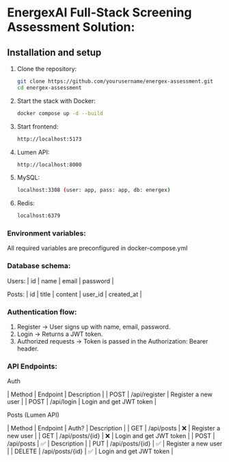 # EnergexAI Full-Stack Screening Assessment Solution:

## Installation and setup

1. Clone the repository:
    ```bash
    git clone https://github.com/yourusername/energex-assessment.git
    cd energex-assessment
    ```
2. Start the stack with Docker:
   ```bash
   docker compose up -d --build
   ```
3. Start frontend:
    ```bash
   http://localhost:5173
   ```
4. Lumen API:
   ```bash
   http://localhost:8000
   ```
5. MySQL:
   ```bash
   localhost:3308 (user: app, pass: app, db: energex)
   ```
6. Redis:
   ```bash
   localhost:6379
   ```
   
### Environment variables:
All required variables are preconfigured in docker-compose.yml


### Database schema:
Users:
| id    | name    | email   | password  |

Posts:
| id    | title   | content   | user_id   | created_at  |


### Authentication flow:
1. Register -> User signs up with name, email, password.
2. Login -> Returns a JWT token.
3. Authorized requests -> Token is passed in the Authorization: Bearer <token> header.
   

### API Endpoints:
Auth

| Method   | Endpoint   |  Description   |
| POST     | /api/register  | Register a new user      |
| POST     | /api/login     | Login and get JWT token  |

Posts (Lumen API)

| Method   | Endpoint   | Auth?   | Description   |
| GET     | /api/posts  |  ❌  | Register a new user      |
| GET     | /api/posts/{id}  | ❌  | Login and get JWT token  |
| POST   | /api/posts  | ✅  |  Description   |
| PUT     | /api/posts/{id}  |   ✅  | Register a new user      |
| DELETE     | /api/posts/{id}  |  ✅  | Login and get JWT token  |
